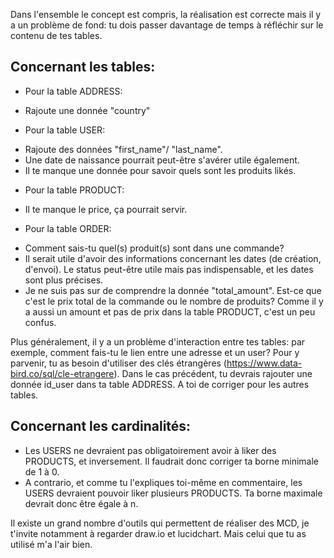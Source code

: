 
Dans l'ensemble le concept est compris, la réalisation est correcte mais il y a un problème de fond: tu dois passer davantage de temps à réfléchir sur le contenu de tes tables.

## Concernant les tables:
- Pour la table ADDRESS: 
* Rajoute une donnée "country"

- Pour la table USER: 
* Rajoute des données "first_name"/ "last_name". 
* Une date de naissance pourrait peut-être s'avérer utile également.
* Il te manque une donnée pour savoir quels sont les produits likés.

- Pour la table PRODUCT: 
* Il te manque le price, ça pourrait servir. 

- Pour la table ORDER:
* Comment sais-tu quel(s) produit(s) sont dans une commande?
* Il serait utile d'avoir des informations concernant les dates (de création, d'envoi). Le status peut-être utile mais pas indispensable, et les dates sont plus précises.
* Je ne suis pas sur de comprendre la donnée "total_amount". Est-ce que c'est le prix total de la commande ou le nombre de produits? Comme il y a aussi un amount et pas de prix dans la table PRODUCT, c'est un peu confus.


Plus généralement, il y a un problème d'interaction entre tes tables: par exemple, comment fais-tu le lien entre une adresse et un user? Pour y parvenir, tu as besoin d'utiliser des clés étrangères (https://www.data-bird.co/sql/cle-etrangere). Dans le cas précédent, tu devrais rajouter une donnée id_user dans ta table ADDRESS. A toi de corriger pour les autres tables.



## Concernant les cardinalités:
- Les USERS ne devraient pas obligatoirement avoir à liker des PRODUCTS, et inversement. Il faudrait donc corriger ta borne minimale de 1 à 0.
- A contrario, et comme tu l'expliques toi-même en commentaire, les USERS devraient pouvoir liker plusieurs PRODUCTS. Ta borne maximale devrait donc être égale à n.



Il existe un grand nombre d'outils qui permettent de réaliser des MCD, je t'invite notamment à regarder draw.io et lucidchart. Mais celui que tu as utilisé m'a l'air bien.